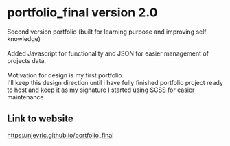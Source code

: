 # portfolio_final version 2.0
Second version portfolio (built for learning purpose and improving self knowledge)
<br/>
<br/>
Added Javascript for functionality and JSON for easier management of projects data. 
<br/>
<br/>
Motivation for design is my first portfolio. 
<br/>
I'll keep this design direction until i have fully finished portfolio project ready to host and keep it as my signature
I started using SCSS for easier maintenance
## Link to website
https://njevric.github.io/portfolio_final
